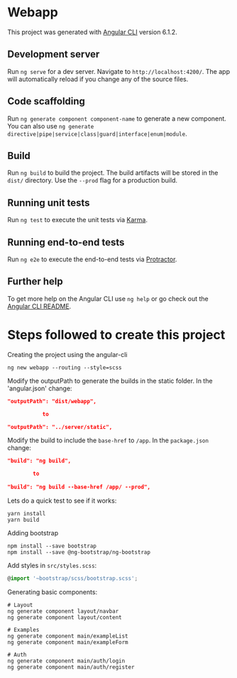 # Webapp

This project was generated with [Angular CLI](https://github.com/angular/angular-cli) version 6.1.2.

## Development server

Run `ng serve` for a dev server. Navigate to `http://localhost:4200/`. The app will automatically reload if you change any of the source files.

## Code scaffolding

Run `ng generate component component-name` to generate a new component. You can also use `ng generate directive|pipe|service|class|guard|interface|enum|module`.

## Build

Run `ng build` to build the project. The build artifacts will be stored in the `dist/` directory. Use the `--prod` flag for a production build.

## Running unit tests

Run `ng test` to execute the unit tests via [Karma](https://karma-runner.github.io).

## Running end-to-end tests

Run `ng e2e` to execute the end-to-end tests via [Protractor](http://www.protractortest.org/).

## Further help

To get more help on the Angular CLI use `ng help` or go check out the [Angular CLI README](https://github.com/angular/angular-cli/blob/master/README.md).

# Steps followed to create this project

Creating the project using the angular-cli

    ng new webapp --routing --style=scss

Modify the outputPath to generate the builds in the static folder. In the 'angular.json' change:
````json
"outputPath": "dist/webapp",

           to 

"outputPath": "../server/static",
````
    

Modify the build to include the `base-href` to `/app`. In the `package.json` change:
````json
"build": "ng build",

        to
        
"build": "ng build --base-href /app/ --prod",
````

Lets do a quick test to see if it works:

    yarn install
    yarn build  


Adding bootstrap

    npm install --save bootstrap
    npm install --save @ng-bootstrap/ng-bootstrap

Add styles in `src/styles.scss`:
`````typescript
@import '~bootstrap/scss/bootstrap.scss';
`````

Generating basic components:

    # Layout
    ng generate component layout/navbar
    ng generate component layout/content
    
    # Examples
    ng generate component main/exampleList
    ng generate component main/exampleForm
    
    # Auth
    ng generate component main/auth/login
    ng generate component main/auth/register

